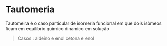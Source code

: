 # Tautomeria

Tautomeira é o caso particular de isomeria funcional em que dois isômeos ficam em equilibrio quimico dinamico em solução

> Casos :
> aldeíno e enol
> cetona e enol